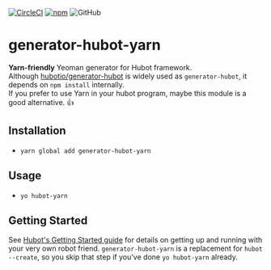 [![CircleCI](https://circleci.com/gh/7ma7X/generator-hubot-yarn.svg?style=svg)](https://circleci.com/gh/7ma7X/generator-hubot-yarn)
[![npm](https://img.shields.io/npm/v/generator-hubot-yarn)](https://www.npmjs.com/package/generator-hubot-yarn)
![GitHub](https://img.shields.io/github/license/7ma7X/generator-hubot-yarn)

# generator-hubot-yarn

**Yarn-friendly** Yeoman generator for Hubot framework.  
Although [hubotio/generator-hubot](https://github.com/hubotio/generator-hubot) is widely used as `generator-hubot`, it depends on `npm install` internally.  
If you prefer to use Yarn in your hubot program, maybe this module is a good alternative. :thumbsup:

## Installation

- `yarn global add generator-hubot-yarn`

## Usage

- `yo hubot-yarn`

## Getting Started

See [Hubot's Getting Started
guide](https://github.com/github/hubot/blob/master/docs/index.md) for
details on getting up and running with your very own robot friend.
`generator-hubot-yarn` is a replacement for `hubot --create`,
so you skip that step if you've done `yo hubot-yarn` already.
